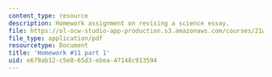 ```yaml
---
content_type: resource
description: Homework assignment on revising a science essay.
file: https://ol-ocw-studio-app-production.s3.amazonaws.com/courses/21w-777-the-science-essay-spring-2009/e679ab12c5e865d3ebea47148c913594_MIT21W_777s09_assn09_hw11part1.pdf
file_type: application/pdf
resourcetype: Document
title: 'Homework #11 part 1'
uid: e679ab12-c5e8-65d3-ebea-47148c913594
---
```

